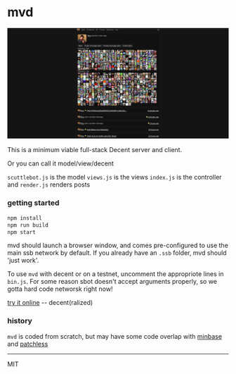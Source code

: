 # mvd

![mvd](mvd.png)

This is a minimum viable full-stack Decent server and client. 

Or you can call it model/view/decent

`scuttlebot.js` is the model
`views.js` is the views
`index.js` is the controller
and
`render.js` renders posts

### getting started
```
npm install
npm run build
npm start
```

mvd should launch a browser window, and comes pre-configured to use the main ssb network by default. If you already have an `.ssb` folder, mvd should 'just work'.

To use `mvd` with decent or on a testnet, uncomment the appropriote lines in `bin.js`. For some reason sbot doesn't accept arguments properly, so we gotta hard code networsk right now!


[try it online](http://gitmx.com/) -- decent(ralized)

### history

`mvd` is coded from scratch, but may have some code overlap with [minbase](http://github.com/evbogue/minbase) and [patchless](http://github.com/dominictarr/patchless)

---
MIT
